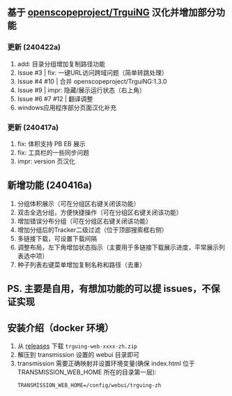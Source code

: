 
## 基于 [openscopeproject/TrguiNG](https://github.com/openscopeproject/TrguiNG) 汉化并增加部分功能

### 更新 (240422a)
1. add: 目录分组增加复制路径功能
2. Issue #3 | fix: 一键URL访问跨域问题（简单转跳处理）
3. Issue #4 #10 | 合并 openscopeproject/TrguiNG:1.3.0
4. Issue #9 | impr: 隐藏/展示运行状态（右上角）
5. Issue #6 #7 #12 | 翻译调整
6. windows应用程序部分页面汉化补充

### 更新 (240417a)
1. fix: 体积支持 PB EB 展示
2. fix: 工具栏的一些同步问题
3. impr: version 页汉化

## 新增功能 (240416a)
1. 分组体积展示（可在分组区右键关闭该功能）
2. 双击全选分组，方便快捷操作（可在分组区右键关闭该功能）
3. 增加错误分布分组（可在分组区右键关闭该功能）
4. 增加分组后的Tracker二级过滤（位于顶部搜索框右侧）
5. 多链接下载，可设置下载间隔
6. 调整布局，左下角增加状态指示（主要用于多链接下载展示进度，平常展示列表选中项）
7. 种子列表右键菜单增加复制名称和路径（去重）

## PS. 主要是自用，有想加功能的可以提 issues，不保证实现

## 安装介绍（docker 环境）
1. 从 [releases](https://github.com/jayzcoder/TrguiNG/releases) 下载 `trguing-web-xxxx-zh.zip`
2. 解压到 transmission 设置的 webui 目录即可
3. transmission 需要正确映射并设置环境变量(确保 index.html 位于 TRANSMISSION_WEB_HOME 所在的目录第一层):
   ```
   TRANSMISSION_WEB_HOME=/config/webui/trguing-zh
   ```
